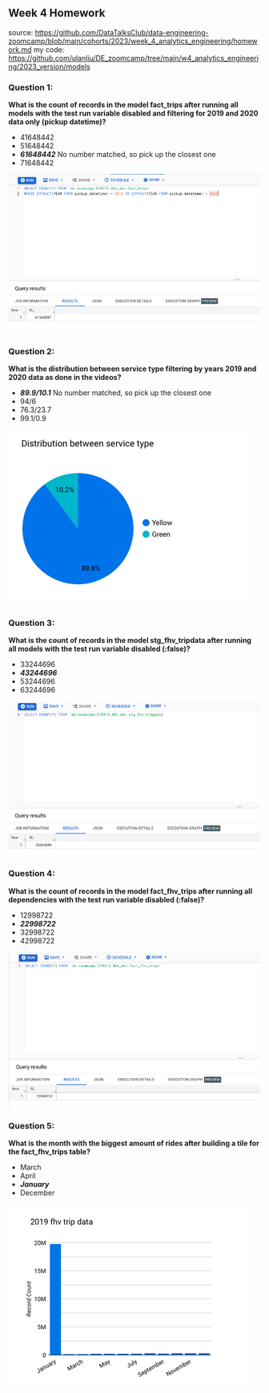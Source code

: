 ## Week 4 Homework 
source: https://github.com/DataTalksClub/data-engineering-zoomcamp/blob/main/cohorts/2023/week_4_analytics_engineering/homework.md
my code: https://github.com/ulanliu/DE_zoomcamp/tree/main/w4_analytics_engineering/2023_version/models

### Question 1: 

**What is the count of records in the model fact_trips after running all models with the test run variable disabled and filtering for 2019 and 2020 data only (pickup datetime)?** 

- 41648442
- 51648442
- **_61648442_** No number matched, so pick up the closest one
- 71648442

![Question 1](image/w4_q1.png)  

### Question 2: 

**What is the distribution between service type filtering by years 2019 and 2020 data as done in the videos?**

- **_89.9/10.1_** No number matched, so pick up the closest one
- 94/6
- 76.3/23.7
- 99.1/0.9

![Question 2](image/w4_q2.png)

### Question 3: 

**What is the count of records in the model stg_fhv_tripdata after running all models with the test run variable disabled (:false)?**  

- 33244696
- **_43244696_**
- 53244696
- 63244696

![Question 3](image/w4_q3.png)

### Question 4: 

**What is the count of records in the model fact_fhv_trips after running all dependencies with the test run variable disabled (:false)?**  

- 12998722
- **_22998722_**
- 32998722
- 42998722

![Question 4](image/w4_q4.png)

### Question 5: 

**What is the month with the biggest amount of rides after building a tile for the fact_fhv_trips table?**

- March
- April
- **_January_**
- December

![Question 5](image/w4_q5.png)